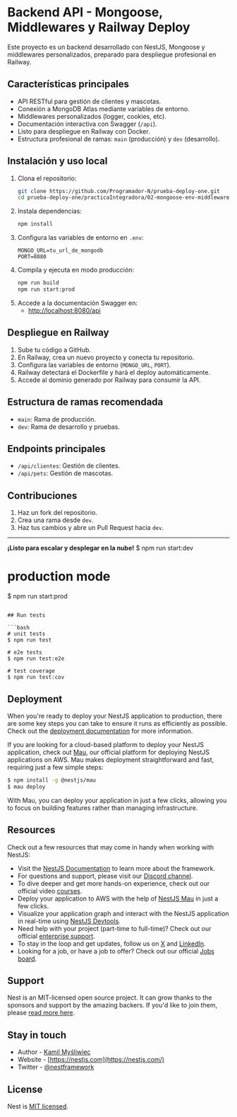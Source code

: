 # Backend API - Mongoose, Middlewares y Railway Deploy

Este proyecto es un backend desarrollado con NestJS, Mongoose y middlewares personalizados, preparado para despliegue profesional en Railway.

## Características principales
- API RESTful para gestión de clientes y mascotas.
- Conexión a MongoDB Atlas mediante variables de entorno.
- Middlewares personalizados (logger, cookies, etc).
- Documentación interactiva con Swagger (`/api`).
- Listo para despliegue en Railway con Docker.
- Estructura profesional de ramas: `main` (producción) y `dev` (desarrollo).

## Instalación y uso local

1. Clona el repositorio:
   ```bash
   git clone https://github.com/Programador-N/prueba-deploy-one.git
   cd prueba-deploy-one/practicaIntegradora/02-mongoose-env-middlewares
   ```
2. Instala dependencias:
   ```bash
   npm install
   ```
3. Configura las variables de entorno en `.env`:
   ```env
   MONGO_URL=tu_url_de_mongodb
   PORT=8080
   ```
4. Compila y ejecuta en modo producción:
   ```bash
   npm run build
   npm run start:prod
   ```
5. Accede a la documentación Swagger en:
   - [http://localhost:8080/api](http://localhost:8080/api)

## Despliegue en Railway

1. Sube tu código a GitHub.
2. En Railway, crea un nuevo proyecto y conecta tu repositorio.
3. Configura las variables de entorno (`MONGO_URL`, `PORT`).
4. Railway detectará el Dockerfile y hará el deploy automáticamente.
5. Accede al dominio generado por Railway para consumir la API.

## Estructura de ramas recomendada
- `main`: Rama de producción.
- `dev`: Rama de desarrollo y pruebas.

## Endpoints principales
- `/api/clientes`: Gestión de clientes.
- `/api/pets`: Gestión de mascotas.

## Contribuciones
1. Haz un fork del repositorio.
2. Crea una rama desde `dev`.
3. Haz tus cambios y abre un Pull Request hacia `dev`.

---

**¡Listo para escalar y desplegar en la nube!**
$ npm run start:dev

# production mode
$ npm run start:prod
```

## Run tests

```bash
# unit tests
$ npm run test

# e2e tests
$ npm run test:e2e

# test coverage
$ npm run test:cov
```

## Deployment

When you're ready to deploy your NestJS application to production, there are some key steps you can take to ensure it runs as efficiently as possible. Check out the [deployment documentation](https://docs.nestjs.com/deployment) for more information.

If you are looking for a cloud-based platform to deploy your NestJS application, check out [Mau](https://mau.nestjs.com), our official platform for deploying NestJS applications on AWS. Mau makes deployment straightforward and fast, requiring just a few simple steps:

```bash
$ npm install -g @nestjs/mau
$ mau deploy
```

With Mau, you can deploy your application in just a few clicks, allowing you to focus on building features rather than managing infrastructure.

## Resources

Check out a few resources that may come in handy when working with NestJS:

- Visit the [NestJS Documentation](https://docs.nestjs.com) to learn more about the framework.
- For questions and support, please visit our [Discord channel](https://discord.gg/G7Qnnhy).
- To dive deeper and get more hands-on experience, check out our official video [courses](https://courses.nestjs.com/).
- Deploy your application to AWS with the help of [NestJS Mau](https://mau.nestjs.com) in just a few clicks.
- Visualize your application graph and interact with the NestJS application in real-time using [NestJS Devtools](https://devtools.nestjs.com).
- Need help with your project (part-time to full-time)? Check out our official [enterprise support](https://enterprise.nestjs.com).
- To stay in the loop and get updates, follow us on [X](https://x.com/nestframework) and [LinkedIn](https://linkedin.com/company/nestjs).
- Looking for a job, or have a job to offer? Check out our official [Jobs board](https://jobs.nestjs.com).

## Support

Nest is an MIT-licensed open source project. It can grow thanks to the sponsors and support by the amazing backers. If you'd like to join them, please [read more here](https://docs.nestjs.com/support).

## Stay in touch

- Author - [Kamil Myśliwiec](https://twitter.com/kammysliwiec)
- Website - [https://nestjs.com](https://nestjs.com/)
- Twitter - [@nestframework](https://twitter.com/nestframework)

## License

Nest is [MIT licensed](https://github.com/nestjs/nest/blob/master/LICENSE).
